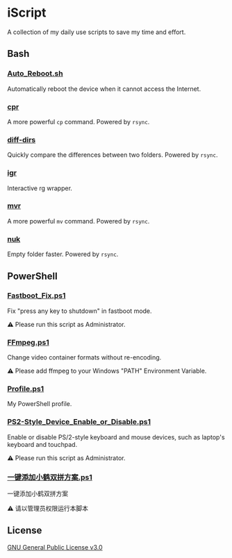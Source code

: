 # iScript

A collection of my daily use scripts to save my time and effort.

## Bash

### [Auto_Reboot.sh](Bash/Auto_Reboot.sh)

Automatically reboot the device when it cannot access the Internet.

### [cpr](Bash/cpr)

A more powerful `cp` command. Powered by `rsync`.

### [diff-dirs](Bash/diff-dirs)

Quickly compare the differences between two folders. Powered by `rsync`.

### [igr](Bash/igr)

Interactive rg wrapper.

### [mvr](Bash/mvr)

A more powerful `mv` command. Powered by `rsync`.

### [nuk](Bash/nuk)

Empty folder faster. Powered by `rsync`.

## PowerShell

### [Fastboot_Fix.ps1](PowerShell/Fastboot_Fix.ps1)

Fix "press any key to shutdown" in fastboot mode.

⚠ Please run this script as Administrator.

### [FFmpeg.ps1](PowerShell/FFmpeg.ps1)

Change video container formats without re-encoding.

⚠ Please add ffmpeg to your Windows "PATH" Environment Variable.

### [Profile.ps1](PowerShell/Profile.ps1)

My PowerShell profile.

### [PS2-Style_Device_Enable_or_Disable.ps1](PowerShell/PS2-Style_Device_Enable_or_Disable.ps1)

Enable or disable PS/2-style keyboard and mouse devices, such as laptop's keyboard and touchpad.

⚠ Please run this script as Administrator.

### [一键添加小鹤双拼方案.ps1](PowerShell/一键添加小鹤双拼方案.ps1)

一键添加小鹤双拼方案

⚠ 请以管理员权限运行本脚本

## License

[GNU General Public License v3.0](LICENSE)
